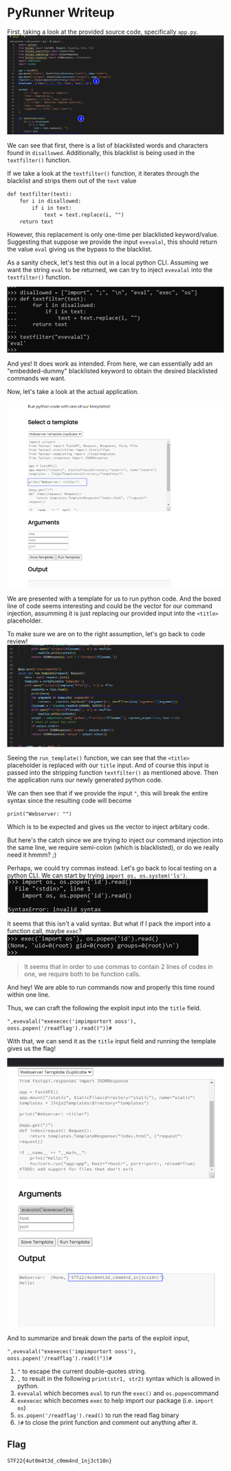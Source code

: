 # PyRunner Writeup

First, taking a look at the provided source code, specifically `app.py`.
![](images/Pasted%20image%2020221205190823.png)

We can see that first, there is a list of blacklisted words and characters found in `disallowed`. Additionally, this blacklist is being used in the `textfilter()` function.

If we take a look at the `textfilter()` function, it iterates through the blacklist and strips them out of the `text` value
```
def textfilter(text):
    for i in disallowed:
        if i in text:
            text = text.replace(i, "")
    return text
```

However, this replacement is only one-time per blacklisted keyword/value. Suggesting that suppose we provide the input `evevalal`, this should return the value `eval` giving us the bypass to the blacklist.

As a sanity check, let's test this out in a local python CLI. Assuming we want the string `eval` to be returned, we can try to inject `evevalal` into the `textfilter()` function.

![](images/Pasted%20image%2020221205191533.png)

And yes! It does work as intended. From here, we can essentially add an "embedded-dummy" blacklisted keyword to obtain the desired blacklisted commands we want.

Now, let's take a look at the actual application.

![](images/Pasted%20image%2020221205192024.png)

We are presented with a template for us to run python code. And the boxed line of code seems interesting and could be the vector for our command injection, assumming it is just replacing our provided input into the `<title>` placeholder.

To make sure we are on to the right assumption, let's go back to code review!
![](images/Pasted%20image%2020221205192303.png)

Seeing the `run_template()` function, we can see that the `<title>` placeholder is replaced with our `title` input. And of course this input is passed into the stripping function `textfilter()` as mentioned above. Then the application runs our newly generated python code. 

We can then see that if we provide the input `"`, this will break the entire syntax since the resulting code will become

```
print("Webserver: "")
```

Which is to be expected and gives us the vector to inject arbitary code. 

But here's the catch since we are trying to inject our command injection into the same line, we require semi-colon (which is blacklisted), or do we really need it hmmm? ;)

Perhaps, we could try commas instead. Let's go back to local testing on a python CLI. We can start by trying `import os, os.system('ls')`.
![](images/Pasted%20image%2020221205193542.png)

It seems that this isn't a valid syntax. But what if I pack the import into a function call, maybe `exec`?
![](images/Pasted%20image%2020221205193558.png)

> It seems that in order to use commas to contain 2 lines of codes in one, we require both to be function calls.

And hey! We are able to run commands now and properly this time round within one line. 

Thus, we can craft the following the exploit input into the `title` field.
```
",evevalal("exexecec('impimportort ooss'), ooss.popen('/readflag').read()"))#
```

With that, we can send it as the `title` input field and running the template gives us the flag!

![](images/Pasted%20image%2020221205194656.png)

And to summarize and break down the parts of the exploit input,

```
",evevalal("exexecec('impimportort ooss'), ooss.popen('/readflag').read()"))#
```

1. `"` to escape the current double-quotes string.
2. `,` to result in the following `print(str1, str2)` syntax which is allowed in python.
3. `evevalal` which becomes `eval` to run the `exec()` and `os.popen`command
4. `exexecec` which becomes `exec` to help import our package (i.e. `import os`)
5. `os.popen('/readflag').read()` to run the read flag binary
6. `)#` to close the print function and comment out anything after it.

## Flag 

```
STF22{4ut0m4t3d_c0mm4nd_1nj3ct10n}
```

